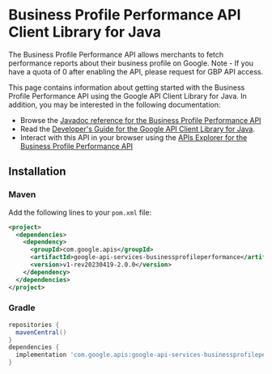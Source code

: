 # Business Profile Performance API Client Library for Java

The Business Profile Performance API allows merchants to fetch performance reports about their business profile on Google. Note - If you have a quota of 0 after enabling the API, please request for GBP API access.

This page contains information about getting started with the Business Profile Performance API
using the Google API Client Library for Java. In addition, you may be interested
in the following documentation:

* Browse the [Javadoc reference for the Business Profile Performance API][javadoc]
* Read the [Developer's Guide for the Google API Client Library for Java][google-api-client].
* Interact with this API in your browser using the [APIs Explorer for the Business Profile Performance API][api-explorer]

## Installation

### Maven

Add the following lines to your `pom.xml` file:

```xml
<project>
  <dependencies>
    <dependency>
      <groupId>com.google.apis</groupId>
      <artifactId>google-api-services-businessprofileperformance</artifactId>
      <version>v1-rev20230419-2.0.0</version>
    </dependency>
  </dependencies>
</project>
```

### Gradle

```gradle
repositories {
  mavenCentral()
}
dependencies {
  implementation 'com.google.apis:google-api-services-businessprofileperformance:v1-rev20230419-2.0.0'
}
```

[javadoc]: https://googleapis.dev/java/google-api-services-businessprofileperformance/latest/index.html
[google-api-client]: https://github.com/googleapis/google-api-java-client/
[api-explorer]: https://developers.google.com/apis-explorer/#p/businessprofileperformance/v1/
